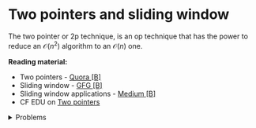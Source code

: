 # Two pointers and sliding window
The two pointer or 2p technique, is an op technique that has the power to reduce an $\mathcal{O}(n^2)$ algorithm to an $\mathcal{O}(n)$ one.

**Reading material:**
* Two pointers - [Quora [B]](https://www.quora.com/q/techparoksha/The-Two-Pointer-Algorithm)
* Sliding window - [GFG [B]](https://www.geeksforgeeks.org/window-sliding-technique/)
* Sliding window applications - [Medium [B]](https://medium.com/techie-delight/top-problems-on-sliding-window-technique-8e63f1e2b1fa)
* CF EDU on [Two pointers](https://codeforces.com/edu/course/2/lesson/9)

<details>
<summary>Problems</summary>
<ul>
    <li><a href="https://codeforces.com/problemset/problem/381/A">CF 381 A Sereja and Dima</a></li>
    <li><a href="https://codeforces.com/problemset/problem/6/C">CF 6 C Alice, Bob and Chocolate</a></li>
    <li><a href="https://codeforces.com/problemset/problem/1343/C">CF 1343 C Alternating Subsequence</a></li>
    <li><a href="https://codeforces.com/problemset/problem/1462/A">CF 1462 A</a></li>
    <li><a href="https://codeforces.com/problemset/problem/676/C">CF 676 C</a></li>
    <li><a href="https://codeforces.com/contest/1354/problem/B">CF 1354 B</a></li>
    <li><a href="https://codeforces.com/problemset/problem/279/B">CF 279 B</a></li>
    <li><a href="https://codeforces.com/problemset/problem/1199/C">CF 1199 C</a></li>
    <li><a href="https://codeforces.com/contest/296/problem/C">CF 296 C</a></li>
    <li><a href="https://codeforces.com/contest/1006/problem/C">CF 1006 C</a></li>
</ul>
</details>
